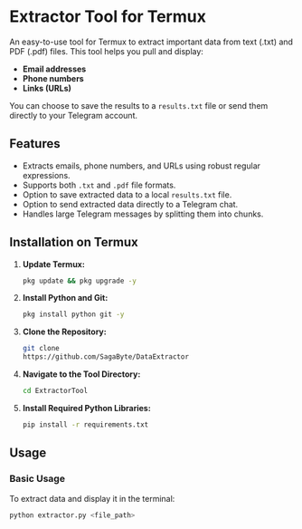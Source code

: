 # Extractor Tool for Termux

An easy-to-use tool for Termux to extract important data from text (.txt) and PDF (.pdf) files. This tool helps you pull and display:

-   **Email addresses**
-   **Phone numbers**
-   **Links (URLs)**

You can choose to save the results to a `results.txt` file or send them directly to your Telegram account.

## Features

-   Extracts emails, phone numbers, and URLs using robust regular expressions.
-   Supports both `.txt` and `.pdf` file formats.
-   Option to save extracted data to a local `results.txt` file.
-   Option to send extracted data directly to a Telegram chat.
-   Handles large Telegram messages by splitting them into chunks.

## Installation on Termux

1.  **Update Termux:**
    ```bash
    pkg update && pkg upgrade -y
    ```

2.  **Install Python and Git:**
    ```bash
    pkg install python git -y
    ```

3.  **Clone the Repository:**
    ```bash
    git clone 
    https://github.com/SagaByte/DataExtractor
    ```
4.  **Navigate to the Tool Directory:**
    ```bash
    cd ExtractorTool
    ```

5.  **Install Required Python Libraries:**
    ```bash
    pip install -r requirements.txt
    ```

## Usage

### Basic Usage

To extract data and display it in the terminal:

```bash
python extractor.py <file_path>
